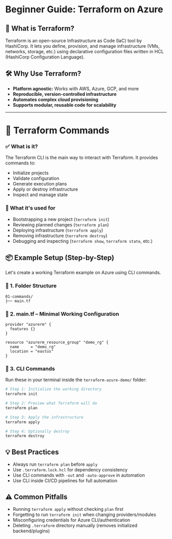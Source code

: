 # Beginner Guide: Terraform on Azure

## 🔰 What is Terraform?
Terraform is an open-source Infrastructure as Code (IaC) tool by HashiCorp. It lets you define, provision, and manage infrastructure (VMs, networks, storage, etc.) using declarative configuration files written in HCL (HashiCorp Configuration Language).

## 🛠 Why Use Terraform?
- **Platform agnostic:** Works with AWS, Azure, GCP, and more
- **Reproducible, version-controlled infrastructure**
- **Automates complex cloud provisioning**
- **Supports modular, reusable code for scalability**

---
# 🚀 Terraform Commands

### ✅ What is it?
The Terraform CLI is the main way to interact with Terraform. It provides commands to:
- Initialize projects
- Validate configuration
- Generate execution plans
- Apply or destroy infrastructure
- Inspect and manage state

### 🧰 What it's used for
- Bootstrapping a new project (`terraform init`)
- Reviewing planned changes (`terraform plan`)
- Deploying infrastructure (`terraform apply`)
- Removing infrastructure (`terraform destroy`)
- Debugging and inspecting (`terraform show`, `terraform state`, etc.)

## 📦 Example Setup (Step-by-Step)
Let's create a working Terraform example on Azure using CLI commands.

### 📁 1. Folder Structure
```
01-commands/
├── main.tf
```

### 🧾 2. main.tf – Minimal Working Configuration
```hcl
provider "azurerm" {
  features {}
}

resource "azurerm_resource_group" "demo_rg" {
  name     = "demo_rg"
  location = "eastus"
}
```

### 🧪 3. CLI Commands
Run these in your terminal inside the `terraform-azure-demo/` folder:

```bash
# Step 1: Initialize the working directory
terraform init

# Step 2: Preview what Terraform will do
terraform plan

# Step 3: Apply the infrastructure
terraform apply

# Step 4: Optionally destroy
terraform destroy
```

## 💡 Best Practices
- Always run `terraform plan` before `apply`
- Use `.terraform.lock.hcl` for dependency consistency
- Use CLI commands with `-out` and `-auto-approve` in automation
- Use CLI inside CI/CD pipelines for full automation

## ⚠️ Common Pitfalls
- Running `terraform apply` without checking `plan` first
- Forgetting to run `terraform init` when changing providers/modules
- Misconfiguring credentials for Azure CLI/authentication
- Deleting `.terraform` directory manually (removes initialized backend/plugins)